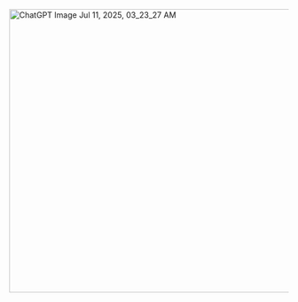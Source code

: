 <img width="768" height="512" alt="ChatGPT Image Jul 11, 2025, 03_23_27 AM" src="https://github.com/user-attachments/assets/a6c65a7b-3afc-4c25-93f5-81cd2651b76a" />
